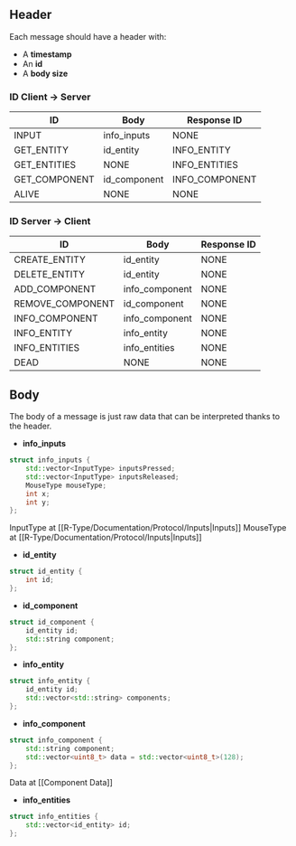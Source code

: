 
## Header
Each message should have a header with:
- A **timestamp**
- An **id**
- A **body size**

### ID Client -> Server
| ID            | Body         | Response ID    |
| ------------- | ------------ | -------------- |
| INPUT         | info_inputs  | NONE           |
| GET_ENTITY    | id_entity    | INFO_ENTITY    |
| GET_ENTITIES  | NONE         | INFO_ENTITIES  |
| GET_COMPONENT | id_component | INFO_COMPONENT |
| ALIVE         | NONE         | NONE           |

### ID Server -> Client
| ID               | Body           | Response ID |
| ---------------- | -------------- | ----------- |
| CREATE_ENTITY    | id_entity      | NONE        |
| DELETE_ENTITY    | id_entity      | NONE        |
| ADD_COMPONENT    | info_component | NONE        |
| REMOVE_COMPONENT | id_component   | NONE        |
| INFO_COMPONENT   | info_component | NONE        |
| INFO_ENTITY      | info_entity    | NONE        |
| INFO_ENTITIES    | info_entities  | NONE        |
| DEAD             | NONE           | NONE        |

## Body
The body of a message is just raw data that can be interpreted thanks to the header.

* **info_inputs**
```cpp
struct info_inputs {
	std::vector<InputType> inputsPressed;
	std::vector<InputType> inputsReleased;
	MouseType mouseType;
	int x;
	int y;
};
```
InputType at [[R-Type/Documentation/Protocol/Inputs|Inputs]]
MouseType at [[R-Type/Documentation/Protocol/Inputs|Inputs]]

- **id_entity**
```cpp
struct id_entity {
	int id;
};
```

- **id_component**
```cpp
struct id_component {
	id_entity id;
	std::string component;
};
```

- **info_entity**
```cpp
struct info_entity {
	id_entity id;
	std::vector<std::string> components;
};
```

- **info_component**
```cpp
struct info_component {
	std::string component;
	std::vector<uint8_t> data = std::vector<uint8_t>(128);
};
```
Data at [[Component Data]]

- **info_entities**
```cpp
struct info_entities {
	std::vector<id_entity> id;
};
```